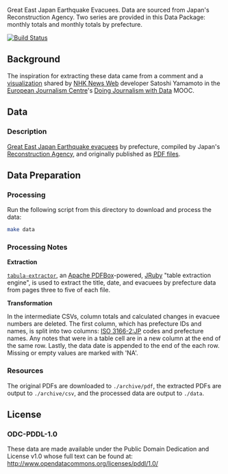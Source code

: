 Great East Japan Earthquake Evacuees. Data are sourced from Japan's Reconstruction Agency. Two series are provided in this Data Package: monthly totals and monthly totals by prefecture.

[![Build Status](https://travis-ci.org/hhtyo/great-east-japan-earthquake-evacuees.png)](https://travis-ci.org/hhtyo/great-east-japan-earthquake-evacuees)

## Background

The inspiration for extracting these data came from a comment and a [visualization](http://www3.nhk.or.jp/nhkworld/newsline/path_to_recovery/post-disaster_recovery_in_numbers.pdf) shared by [NHK News Web](http://www3.nhk.or.jp/news/) developer Satoshi Yamamoto in the [European Journalism Centre](http://ejc.net/)'s [Doing Journalism with Data](http://datajournalismcourse.net/) MOOC.

## Data

### Description

[Great East Japan Earthquake evacuees](http://www.reconstruction.go.jp/topics/main-cat2/sub-cat2-1/hinanshasuu.html) by prefecture, compiled by Japan's [Reconstruction Agency](http://www.reconstruction.go.jp/), and originally published as [PDF files](https://github.com/hhtyo/great-east-japan-earthquake-evacuees/tree/master/archive/pdf).

## Data Preparation

### Processing

Run the following script from this directory to download and process the data:

```bash
make data
```

### Processing Notes

**Extraction**

[`tabula-extractor`](https://github.com/jazzido/tabula-extractor), an [Apache PDFBox](http://pdfbox.apache.org/)-powered, [JRuby](http://jruby.org/)  "table extraction engine", is used to extract the title, date, and evacuees by prefecture data from pages three to five of each file.

**Transformation**

In the intermediate CSVs, column totals and calculated changes in evacuee numbers are deleted. The first column, which has prefecture IDs and names, is split into two columns: [ISO 3166-2:JP](http://en.wikipedia.org/wiki/ISO_3166-2:JP) codes and prefecture names. Any notes that were in a table cell are in a new column at the end of the same row. Lastly, the data date is appended to the end of the each row. Missing or empty values are marked with 'NA'.

### Resources

The original PDFs are downloaded to `./archive/pdf`, the extracted PDFs are output to `./archive/csv`, and the processed data are output to `./data`.

## License

### ODC-PDDL-1.0

These data are made available under the Public Domain Dedication and License v1.0 whose full text can be found at: http://www.opendatacommons.org/licenses/pddl/1.0/

